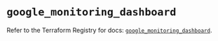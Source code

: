 # `google_monitoring_dashboard`

Refer to the Terraform Registry for docs: [`google_monitoring_dashboard`](https://registry.terraform.io/providers/hashicorp/google/6.24.0/docs/resources/monitoring_dashboard).
